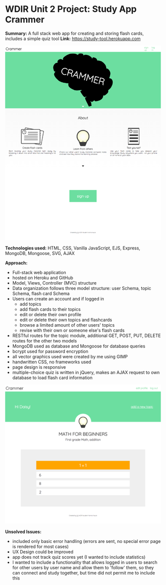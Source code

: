 # WDIR Unit 2 Project: Study App Crammer

**Summary:** A full stack web app for creating and storing flash cards, includes a simple quiz tool
**Link:** https://study-tool.herokuapp.com

![Landing page screenshot ](public/img/screencapture-study-tool-herokuapp-1492703273713.png)

**Technologies used:** HTML, CSS, Vanilla JavaScript, EJS, Express, MongoDB, Mongoose, SVG, AJAX

**Approach:**
- Full-stack web application
- hosted on Heroku and GitHub
- Model, Views, Controller (MVC) structure
- Data organization follows three model structure: user Schema, topic Schema, flash card Schema
- Users can create an account and if logged in
    - add topics
    - add flash cards to their topics
    - edit or delete their own profile
    - edit or delete their own topics and flashcards
    - browse a limited amount of other users' topics
    - revise with their own or someone else's flash cards
- RESTful routes for the topic module, additional GET, POST, PUT, DELETE routes for the other two models
- MongoDB used as database and Mongoose for database queries
- bcrypt used for password encryption
- all vector graphics used were created by me using GIMP
- handwritten CSS, no frameworks used
- page design is responsive
- multiple-choice quiz is written in jQuery, makes an AJAX request to own database to load flash card information

![Quiz screenshot ](public/img/screencapture-localhost-3000-topics-58f767135d497903fadced01-revise-1492703346225.png)

**Unsolved Issues:**
- included only basic error handling (errors are sent, no special error page is rendered for most cases)
- UX Design could be improved
- app does not track quiz scores yet (I wanted to include statistics)
- I wanted to include a functionality that allows logged in users to search for other users by user name and allow them to 'follow' them, so they can connect and study together, but time did not permit me to include this
